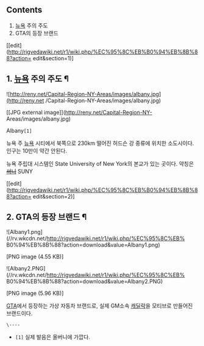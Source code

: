 ## Contents

    

1. [뉴욕](%EB%89%B4%EC%9A%95.md) 주의 주도 
2. GTA의 등장 브랜드 

[[edit](http://rigvedawiki.net/r1/wiki.php/%EC%95%8C%EB%B0%94%EB%8B%88?action=
edit&section=1)]

## 1. [뉴욕](%EB%89%B4%EC%9A%95.md) 주의 주도 ¶

![http://reny.net/Capital-Region-NY-Areas/images/albany.jpg](http://reny.net
/Capital-Region-NY-Areas/images/albany.jpg)

[[JPG external image]](http://reny.net/Capital-Region-NY-
Areas/images/albany.jpg)

  

Albany`[1]`

  

뉴욕 주 [뉴욕](%EB%89%B4%EC%9A%95.md) 시티에서 북쪽으로 230km 떨어진 허드슨 강 중류에 위치한 소도시이다.
인구는 10만이 약간 안된다.

  

뉴욕 주립대 시스템인 State University of New York의 본교가 있는 곳이다. 약칭은
<del>[써니](%EC%8D%A8%EB%8B%88.md)</del> SUNY

[[edit](http://rigvedawiki.net/r1/wiki.php/%EC%95%8C%EB%B0%94%EB%8B%88?action=
edit&section=2)]

## 2. GTA의 등장 브랜드 ¶

![Albany1.png](//rv.wkcdn.net/http://rigvedawiki.net/r1/wiki.php/%EC%95%8C%EB%
B0%94%EB%8B%88?action=download&value=Albany1.png)

[PNG image (4.55 KB)]

  

![Albany2.PNG](//rv.wkcdn.net/http://rigvedawiki.net/r1/wiki.php/%EC%95%8C%EB%
B0%94%EB%8B%88?action=download&value=Albany2.PNG)

[PNG image (5.96 KB)]

  
[GTA](GTA.md)에서 등장하는 가상 자동차 브랜드로, 실제 GM소속
[캐딜락](%EC%BA%90%EB%94%9C%EB%9D%BD.md)을 모티브로 만들어진 브랜드이다.

`\----`

  * `[1]` 실제 발음은 올버니에 가깝다.

